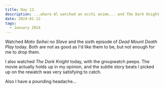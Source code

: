 ```yaml
---
title: Day 12.
description: ...where Al watched an ecchi anime... and The Dark Knight.
date: 2024-01-12
tags: 
  - January 2024
---
```

Watched *Mato Seihei no Slave* and the sixth episode of *Dead Mount Death Play* today. Both are not as good as I'd like them to be, but not enough for me to drop them.

I also watched *The Dark Knight* today, with the groupwatch peeps. The movie actually holds up in my opinion, and the subtle story beats I picked up on the rewatch was very satisfying to catch.

Also I have a pounding headache...